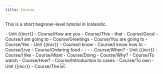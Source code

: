 ```yaml
---
title: Course
---
```


This is a short beginner-level tutorial in Icelandic.

<TOC>
- Unit {{incr}}
  - Course/How are you
  - Course/This - that
  - Course/Good
  - Course/I am going to
  - Course/Greetings
  - Course/You are going to
  - Course/Yes
- Unit {{incr}}
  - Course/I know
  - Course/I know how to
  - Course/Live
  - Course/Ordering food
  <!-- - Course/Thanks -->
  <!-- - Course/Thanksamma mín veit hvar ég -->
  - <!-- ... -->
  - <!-- ... -->
  - <!-- ... -->
  - Course/When?
- Unit {{incr}}
  - Course/I like
  - Course/Want
  - Course/Doing
  - Course/Why?
  - Course/To watch
  - Course/How?
  - Course/Introduction to cases
  - Course/To own
- Unit {{incr}}
  - Course/The
</TOC>

<Image src="Börn_svarthvít.jpg"/>
